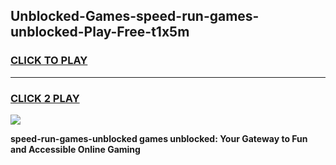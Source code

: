 
## Unblocked-Games-speed-run-games-unblocked-Play-Free-t1x5m
<h3>
<a href="https://premium76.site?title=speed-run-games-unblocked&ref=23A">CLICK TO PLAY</a></h3>
<hr>

<h3>
<a href="https://premium76.site?title=speed-run-games-unblocked&ref=23A">CLICK 2 PLAY</a>
  
</h3>

<a href="https://premium76.site?title=speed-run-games-unblocked&ref=23A"><img src="https://clearcache.store/games.png"></a>


**speed-run-games-unblocked games unblocked: Your Gateway to Fun and Accessible Online Gaming**
